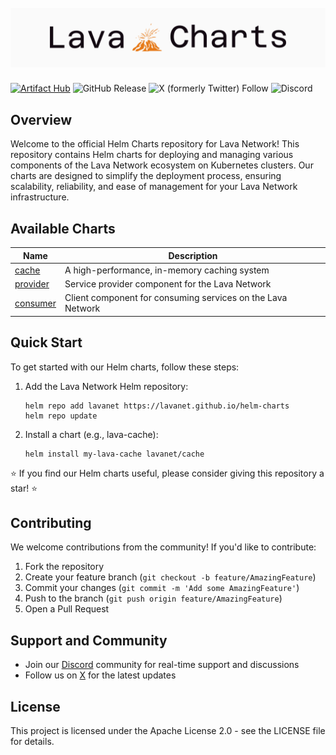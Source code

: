 <h1 align="center">
  <br>
   <img src="./docs/logo/lava-charts-logo.png" alt="Logo Lava Charts" />
  <br>
</h1>

[![Artifact Hub](https://img.shields.io/endpoint?url=https://artifacthub.io/badge/repository/lava)](https://artifacthub.io/packages/search?repo=lava) ![GitHub Release](https://img.shields.io/github/v/release/lavanet/lava?label=lava%20release) ![X (formerly Twitter) Follow](https://img.shields.io/twitter/follow/lavanetxyz?style=flat) ![Discord](https://img.shields.io/discord/963778337904427018?style=flat&label=lava%20discord&link=https%3A%2F%2Fdiscord.gg%2Fd8XGpHEr)

## Overview

Welcome to the official Helm Charts repository for Lava Network! This repository contains Helm charts for deploying and managing various components of the Lava Network ecosystem on Kubernetes clusters.
Our charts are designed to simplify the deployment process, ensuring scalability, reliability, and ease of management for your Lava Network infrastructure.

## Available Charts

| Name | Description |
| --- | --- |
| [cache](./charts/cache/) | A high-performance, in-memory caching system |
| [provider](./charts/provider/) | Service provider component for the Lava Network |
| [consumer](./charts/consumer/) | Client component for consuming services on the Lava Network |

## Quick Start

To get started with our Helm charts, follow these steps:

1. Add the Lava Network Helm repository:

   ```shell
   helm repo add lavanet https://lavanet.github.io/helm-charts
   helm repo update
   ```

2. Install a chart (e.g., lava-cache):

   ```shell
   helm install my-lava-cache lavanet/cache
   ```

⭐️ If you find our Helm charts useful, please consider giving this repository a star! ⭐️

## Contributing

We welcome contributions from the community! If you'd like to contribute:

1. Fork the repository
2. Create your feature branch (`git checkout -b feature/AmazingFeature`)
3. Commit your changes (`git commit -m 'Add some AmazingFeature'`)
4. Push to the branch (`git push origin feature/AmazingFeature`)
5. Open a Pull Request

## Support and Community

* Join our [Discord](https://discord.gg/lavanetxyz) community for real-time support and discussions
* Follow us on [X](https://x.com/lavanetxyz) for the latest updates

## License

This project is licensed under the Apache License 2.0 - see the LICENSE file for details.
